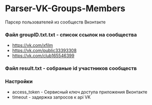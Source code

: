 # Parser-VK-Groups-Members
Парсер пользователей из сообществ Вконтакте

### Файл groupID.txt.txt - список ссылок на сообщества
* https://vk.com/xfilm
* https://vk.com/public33393308
* https://vk.com/club165546399

### Файл result.txt - собраные id участников сообществ

### Настройки
* access_token - Сервисный ключ доступа приложения Вконтакте
* timeout - задержка запросов к api VK
